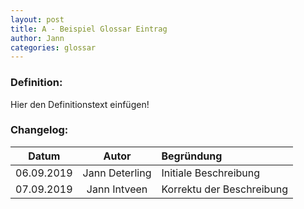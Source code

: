 ```yaml
---
layout: post
title: A - Beispiel Glossar Eintrag
author: Jann
categories: glossar
---
```


### Definition:
Hier den Definitionstext einfügen!


  
### Changelog:

|Datum|Autor|Begründung|
|:---:|:---:|:---|
|06.09.2019|Jann Deterling|Initiale Beschreibung|
|07.09.2019|Jann Intveen|Korrektu der Beschreibung|

